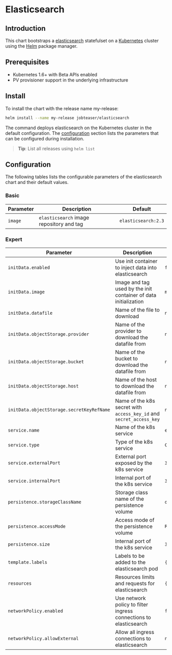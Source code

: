 # Elasticsearch

## Introduction
This chart bootstraps a [elasticsearch](https://github.com/docker-library/elasticsearch) statefulset on a [Kubernetes](https://kubernetes.io/) cluster using the [Helm](https://helm.sh/) package manager.

## Prerequisites
- Kubernetes 1.6+ with Beta APIs enabled
- PV provisioner support in the underlying infrastructure

## Install
To install the chart with the release name my-release:
```sh
helm install --name my-release jobteaser/elasticsearch
```
The command deploys elasticsearch on the Kubernetes cluster in the default configuration. The [configuration](#configuration) section lists the parameters that can be configured during installation.
> **Tip**: List all releases using `helm list`


## Configuration
The following tables lists the configurable parameters of the elasticsearch chart and their default values.

### Basic
| Parameter | Description                              | Default             |
| ---       | ---                                      | ---                 |
| `image`   | `elasticsearch` image repository and tag | `elasticsearch:2.3` |

### Expert
| Parameter                                 | Description                                                         | Default           |
| ---                                       | ---                                                                 | ---               |
| `initData.enabled`                        | Use init container to inject data into elasticsearch                | `false`           |
| `initData.image`                          | Image and tag used by the init container of data initialization     | `minio/mc:latest` |
| `initData.datafile`                       | Name of the file to download                                        | `nil`             |
| `initData.objectStorage.provider`         | Name of the provider to download the datafile from                  | `nil`             |
| `initData.objectStorage.bucket`           | Name of the bucket to download the datafile from                    | `nil`             |
| `initData.objectStorage.host`             | Name of the host to download the datafile from                      | `nil`             |
| `initData.objectStorage.secretKeyRefName` | Name of the k8s secret with `access_key_id` and `secret_access_key` | `nil`             |
| `service.name`                            | Name of the k8s service                                             | `es`              |
| `service.type`                            | Type of the k8s service                                             | `ClusterIP`       |
| `service.externalPort`                    | External port exposed by the k8s service                            | `3306`            |
| `service.internalPort`                    | Internal port of the k8s service                                    | `3306`            |
| `persistence.storageClassName`            | Storage class name of the persistence volume                        | `default`         |
| `persistence.accessMode`                  | Access mode of the persistence volume                               | `ReadWriteOnce`   |
| `persistence.size`                        | Internal port of the k8s service                                    | `3306`            |
| `template.labels`                         | Labels to be added to the elasticsearch pod                         | `{}`              |
| `resources`                               | Resources limits and requests for elasticsearch                     | `{}`              |
| `networkPolicy.enabled`                   | Use network policy to filter ingress connections to elasticsearch   | `false`           |
| `networkPolicy.allowExternal`             | Allow all ingress connections to elasticsearch                      | `nil`             |
